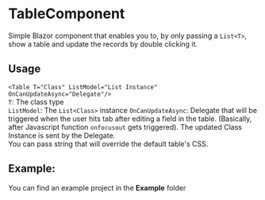 # TableComponent
Simple Blazor component that enables you to, by only passing a ``List<T>``, show a table and update the records by double clicking it.
## Usage
 ` <Table T="Class" ListModel="List Instance" OnCanUpdateAsync="Delegate"/> ` <br />
`T`: The class type <br>
`ListModel`: The `List<Class>` instance
`OnCanUpdateAsync`: Delegate that will be triggered when the user hits tab after editing a field in the table. (Basically, after Javascript function `onfocusout` gets triggered). The updated Class Instance is sent by the Delegate.<br>
You can pass string that will override the default table's CSS.
## Example:
You can find an example project in the **Example** folder
